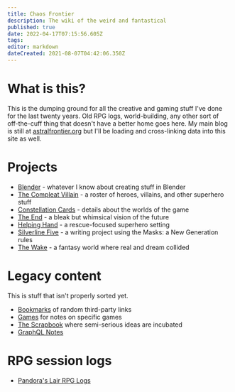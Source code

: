 ```yaml
---
title: Chaos Frontier
description: The wiki of the weird and fantastical
published: true
date: 2022-04-17T07:15:56.605Z
tags: 
editor: markdown
dateCreated: 2021-08-07T04:42:06.350Z
---
```


# What is this?
This is the dumping ground for all the creative and gaming stuff I've done for the last twenty years. Old RPG logs, world-building, any other sort of off-the-cuff thing that doesn't have a better home goes here. My main blog is still at [astralfrontier.org](https://astralfrontier.org/) but I'll be loading and cross-linking data into this site as well.

# Projects

* [Blender](blender) - whatever I know about creating stuff in Blender
* [The Compleat Villain](compleat-villain) - a roster of heroes, villains, and other superhero stuff
* [Constellation Cards](constellation-cards) - details about the worlds of the game
* [The End](the-end) - a bleak but whimsical vision of the future
* [Helping Hand](helping-hand) - a rescue-focused superhero setting
* [Silverline Five](silverline-five) - a writing project using the Masks: a New Generation rules
* [The Wake](the-wake) - a fantasy world where real and dream collided

# Legacy content
This is stuff that isn't properly sorted yet.
* [Bookmarks](bookmarks) of random third-party links
* [Games](games) for notes on specific games
* [The Scrapbook](scrapbook) where semi-serious ideas are incubated
* [GraphQL Notes](graphql-notes)

# RPG session logs
* [Pandora's Lair RPG Logs](logs)